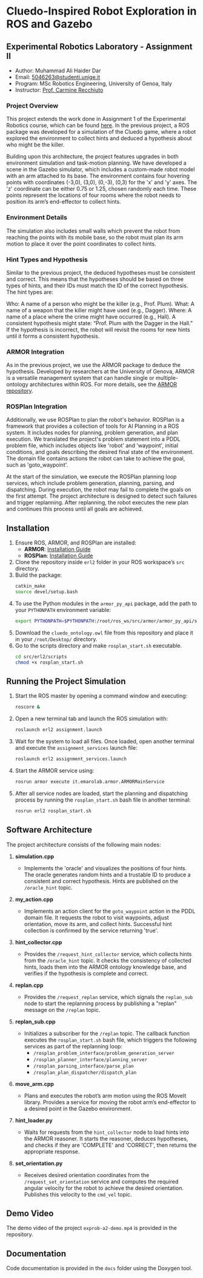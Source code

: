 # Cluedo-Inspired Robot Exploration in ROS and Gazebo

## Experimental Robotics Laboratory - Assignment II
- Author: Muhammad Ali Haider Dar
- Email: [5046263@studenti.unige.it](mailto:5046263@studenti.unige.it)
- Program: MSc Robotics Engineering, University of Genoa, Italy
- Instructor: [Prof. Carmine Recchiuto](https://rubrica.unige.it/personale/UkNDWV1r)


### Project Overview

This project extends the work done in Assignment 1 of the Experimental Robotics course, which can be found [here](https://github.com/sudohaider/experimental-robotics-a1). In the previous project, a ROS package was developed for a simulation of the Cluedo game, where a robot explored the environment to collect hints and deduced a hypothesis about who might be the killer.

Building upon this architecture, the project features upgrades in both environment simulation and task-motion planning. We have developed a scene in the Gazebo simulator, which includes a custom-made robot model with an arm attached to its base. The environment contains four hovering points with coordinates (-3,0), (3,0), (0,-3), (0,3) for the 'x' and 'y' axes. The 'z' coordinate can be either 0.75 or 1.25, chosen randomly each time. These points represent the locations of four rooms where the robot needs to position its arm’s end-effector to collect hints.

### Environment Details

The simulation also includes small walls which prevent the robot from reaching the points with its mobile base, so the robot must plan its arm motion to place it over the point coordinates to collect hints.

### Hint Types and Hypothesis

Similar to the previous project, the deduced hypotheses must be consistent and correct. This means that the hypotheses should be based on three types of hints, and their IDs must match the ID of the correct hypothesis. The hint types are:

Who: A name of a person who might be the killer (e.g., Prof. Plum).
What: A name of a weapon that the killer might have used (e.g., Dagger).
Where: A name of a place where the crime might have occurred (e.g., Hall).
A consistent hypothesis might state: “Prof. Plum with the Dagger in the Hall.” If the hypothesis is incorrect, the robot will revisit the rooms for new hints until it forms a consistent hypothesis.

### ARMOR Integration

As in the previous project, we use the ARMOR package to deduce the hypothesis. Developed by researchers at the University of Genova, ARMOR is a versatile management system that can handle single or multiple-ontology architectures within ROS. For more details, see the [ARMOR repository](https://github.com/EmaroLab/armor).

### ROSPlan Integration

Additionally, we use ROSPlan to plan the robot's behavior. ROSPlan is a framework that provides a collection of tools for AI Planning in a ROS system. It includes nodes for planning, problem generation, and plan execution. We translated the project's problem statement into a PDDL problem file, which includes objects like 'robot' and 'waypoint', initial conditions, and goals describing the desired final state of the environment. The domain file contains actions the robot can take to achieve the goal, such as 'goto_waypoint'.

At the start of the simulation, we execute the ROSPlan planning loop services, which include problem generation, planning, parsing, and dispatching. During execution, the robot may fail to complete the goals on the first attempt. The project architecture is designed to detect such failures and trigger replanning. After replanning, the robot executes the new plan and continues this process until all goals are achieved.

## Installation

1. Ensure ROS, ARMOR, and ROSPlan are installed:
   - **ARMOR**: [Installation Guide](https://github.com/EmaroLab/armor)
   - **ROSPlan**: [Installation Guide](https://github.com/KCL-Planning/ROSPlan)
2. Clone the repository inside `erl2` folder in your ROS workspace’s `src` directory.
3. Build the package:
    ```bash
   catkin_make
   source devel/setup.bash
    ```
4. To use the Python modules in the `armor_py_api` package, add the path to your `PYTHONPATH` environment variable:
    ```bash
    export PYTHONPATH=$PYTHONPATH:/root/ros_ws/src/armor/armor_py_api/scripts/armor_api/
    ```
5. Download the `cluedo_ontology.owl` file from this repository and place it in your `/root/Desktop/` directory.
6. Go to the scripts directory and make `rosplan_start.sh` executable.
    ```bash
    cd src/erl2/scripts
    chmod +x rosplan_start.sh
    ```

## Running the Project Simulation

1. Start the ROS master by opening a command window and executing:
    ```bash
    roscore &
    ```
2. Open a new terminal tab and launch the ROS simulation with:
    ```bash
    roslaunch erl2 assignment.launch
    ```
3. Wait for the system to load all files. Once loaded, open another terminal and execute the `assignment_services` launch file:
    ```bash
    roslaunch erl2 assignment_services.launch
    ```
4. Start the ARMOR service using:
    ```bash
    rosrun armor execute it.emarolab.armor.ARMORMainService
    ```
5. After all service nodes are loaded, start the planning and dispatching process by running the `rosplan_start.sh` bash file in another terminal:
    ```bash
    rosrun erl2 rosplan_start.sh
    ```

## Software Architecture

The project architecture consists of the following main nodes:

1. **simulation.cpp**
   - Implements the 'oracle' and visualizes the positions of four hints. The oracle generates random hints and a trustable ID to produce a consistent and correct hypothesis. Hints are published on the `/oracle_hint` topic.

2. **my_action.cpp**
   - Implements an action client for the `goto_waypoint` action in the PDDL domain file. It requests the robot to visit waypoints, adjust orientation, move its arm, and collect hints. Successful hint collection is confirmed by the service returning 'true'.

3. **hint_collector.cpp**
   - Provides the `/request_hint_collector` service, which collects hints from the `/oracle_hint` topic. It checks the consistency of collected hints, loads them into the ARMOR ontology knowledge base, and verifies if the hypothesis is complete and correct.

4. **replan.cpp**
   - Provides the `/request_replan` service, which signals the `replan_sub` node to start the replanning process by publishing a "replan" message on the `/replan` topic.

5. **replan_sub.cpp**
   - Initializes a subscriber for the `/replan` topic. The callback function executes the `rosplan_start.sh` bash file, which triggers the following services as part of the replanning loop:
     - `/rosplan_problem_interface/problem_generation_server`
     - `/rosplan_planner_interface/planning_server`
     - `/rosplan_parsing_interface/parse_plan`
     - `/rosplan_plan_dispatcher/dispatch_plan`

6. **move_arm.cpp**
   - Plans and executes the robot’s arm motion using the ROS MoveIt library. Provides a service for moving the robot arm’s end-effector to a desired point in the Gazebo environment.

7. **hint_loader.py**
   - Waits for requests from the `hint_collector` node to load hints into the ARMOR reasoner. It starts the reasoner, deduces hypotheses, and checks if they are 'COMPLETE' and 'CORRECT', then returns the appropriate response.

8. **set_orientation.py**
   - Receives desired orientation coordinates from the `/request_set_orientation` service and computes the required angular velocity for the robot to achieve the desired orientation. Publishes this velocity to the `cmd_vel` topic.

## Demo Video

The demo video of the project `exprob-a2-demo.mp4` is provided in the repository.

## Documentation

Code documentation is provided in the `docs` folder using the Doxygen tool.
